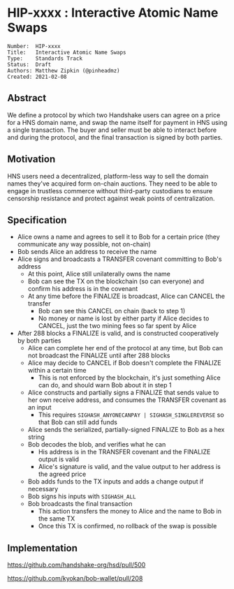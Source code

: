 # HIP-xxxx : Interactive Atomic Name Swaps

```
Number:  HIP-xxxx
Title:   Interactive Atomic Name Swaps
Type:    Standards Track
Status:  Draft
Authors: Matthew Zipkin (@pinheadmz)
Created: 2021-02-08
```

## Abstract

We define a protocol by which two Handshake users can agree on a price for a HNS
domain name, and swap the name itself for payment in HNS using a single transaction.
The buyer and seller must be able to interact before and during the protocol, and
the final transaction is signed by both parties.

## Motivation

HNS users need a decentralized, platform-less way to sell the domain names they've
acquired form on-chain auctions. They need to be able to engage in trustless commerce
without third-party custodians to ensure censorship resistance and protect against
weak points of centralization.

## Specification

- Alice owns a name and agrees to sell it to Bob for a certain price (they communicate any way possible, not on-chain)
- Bob sends Alice an address to receive the name
- Alice signs and broadcasts a TRANSFER covenant committing to Bob's address
  - At this point, Alice still unilaterally owns the name
  - Bob can see the TX on the blockchain (so can everyone) and confirm his address is in the covenant
  - At any time before the FINALIZE is broadcast, Alice can CANCEL the transfer
    - Bob can see this CANCEL on chain (back to step 1)
    - No money or name is lost by either party if Alice decides to CANCEL, just the two mining fees so far spent by Alice
- After 288 blocks a FINALIZE is valid, and is constructed cooperatively by both parties
  - Alice can complete her end of the protocol at any time, but Bob can not broadcast the FINALIZE until after 288 blocks
  - Alice may decide to CANCEL if Bob doesn't complete the FINALIZE within a certain time
    - This is not enforced by the blockchain, it's just something Alice can do, and should warn Bob about it in step 1
  - Alice constructs and partially signs a FINALIZE that sends value to her own receive address, and consumes the TRANSFER covenant as an input
    - This requires `SIGHASH_ANYONECANPAY | SIGHASH_SINGLEREVERSE` so that Bob can still add funds
  - Alice sends the serialized, partially-signed FINALIZE to Bob as a hex string
  - Bob decodes the blob, and verifies what he can
    - His address is in the TRANSFER covenant and the FINALIZE output is valid
    - Alice's signature is valid, and the value output to her address is the agreed price
  - Bob adds funds to the TX inputs and adds a change output if necessary
  - Bob signs his inputs with `SIGHASH_ALL`
  - Bob broadcasts the final transaction
    - This action transfers the money to Alice and the name to Bob in the same TX
    - Once this TX is confirmed, no rollback of the swap is possible


## Implementation

https://github.com/handshake-org/hsd/pull/500

https://github.com/kyokan/bob-wallet/pull/208
